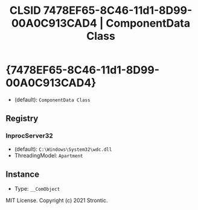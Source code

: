 ﻿---
title: "CLSID 7478EF65-8C46-11d1-8D99-00A0C913CAD4 | ComponentData Class"
excerpt: What is COM-Object CLSID 7478EF65-8C46-11d1-8D99-00A0C913CAD4?
---

# {7478EF65-8C46-11d1-8D99-00A0C913CAD4}

* (default): `ComponentData Class`

## Registry


### InprocServer32

* (default): `C:\Windows\System32\wdc.dll`
* ThreadingModel: `Apartment`

## Instance

* Type: `__ComObject`

MIT License. Copyright (c) 2021 Strontic.


